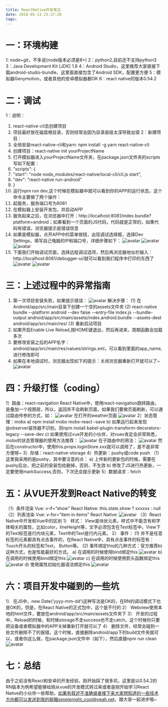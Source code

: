 ```yaml
---
title: ReactNative开发笔记
date: 2018-05-13 23:37:20
tags:
---
```


一：环境构建
==============
1: node+git，不多说(node版本必须是8+)
2：python2,目前还不支持python3
3：Java Development Kit [JDK] 1.8
4：Android Studio，这里推荐大家直接下载android-studio-bundle，这里面直接包含了Android SDK，配置更方便 
5：模拟器Genymotion，或者其他的安卓模拟器都OK
6：react native的版本0.54.2

二：调试
==============
1：说明：
  1)	react-native-cli去创建项目
  2)	项目最好放在磁盘根目录，否则经常会因为目录层级太深导致出错
2：新建项目：
  1)	全局安装react-native-cli和yarn: npm install -g yarn react-native-cli
  2)	创建项目：react-native init yourProjectName
  3)	打开模拟器进入yourProjectName文件夹，在package.json文件夹的scripts写如下配置：
  4)	"scripts": {
  5)	"start": "node node_modules/react-native/local-cli/cli.js start",
  6)	"dev": "react-native run-android"
  7)	}
  8)	运行npm run dev,这个时候在模拟器中就可以看到你的APP的运行状态，这个命令主要做了两个操作：
  9)	起服务，服务端口号为8081
  10)	在模拟器上安装开发包，并启动APP
  11)	服务起来之后，在浏览器中打开：http://localhost:8081/index.bundle?platform=android；如果看到一个页面的JS代码，代码就是正常的，如果代码有错误，浏览器提示是错误信息
  12)	如果是模拟器，点开APP中的菜单按钮，出现调试选择框，选择Dev Settings，填写自己电脑的IP和端口号，详细步骤如下：
    <!-- ![images](RN_1.png) -->
    ![avatar](RN_1.png)
    ![avatar](RN_2.png)
    ![avatar](RN_3.png)
  13)	下面我们开始调试页面，选择远程调试选项，然后再浏览器地址栏输入：http://localhost:8081/debugger-ui/就可以看到我们程序中打印的东西了
  ![avatar](RN_4.png)
  ![avatar](RN_5.png)

三：上述过程中的异常指南
==============
  1)	第一次项目安装失败，如果提示错误：
  ![avatar](RN_6.png)
  解决步骤：
    (1)	在Android/app/src/main目录下创建一个空的assets文件夹
    (2)	react-native bundle --platform android --dev false --entry-file index.js --bundle-output android/app/src/main/assets/index.android.bundle --assets-dest android/app/src/main/res/
    (3)	重新启动项目
  2)	如果开启Enable Live Reload,按HOME键退出，然后再进来，周期函数会加载多次
  3)	要修改安装之后的APP名字：android/app/src/main/res/values/strings.xml，可以看到里面的app_name,进行修改即可
  4)	如果在本地调试时，浏览器出现如下的提示：关闭浏览器重新打开就可以了~
  ![avatar](RN_7.png)

四：升级打怪（coding）
==============
1）路由：react-navigation
  React Native中，使用react-navigation跳转路由，是叠加一个视图层，所以，返回并不会刷新页面，如果我们要做页面刷新，可以通过路由传参的方式，如：
  ![avatar](RN_8.png)
在打开的weather页面
  ![avatar](RN_9.png)
2）状态管理：mobx
  a)	npm install mobx mobx-react –save
  b)	如果运行起来发现@observer装饰器不识别，则npm install babel-plugin-transform-decorators-legacy --save-dev
  c)	如果使用过vue开发的小伙伴，对vuex肯定会非常熟悉，mobx的状态管理器的使用方法推荐：
  ![avatar](RN_10.png)
  在子路由中的用法：
  ![avatar](RN_11.png)
  然后在constructor中，使用this.props.loginStore.xxx就可以调用了，是不是非常方便呀~
3）存储：react-native-storage
4）热更新：pushy或code push
  （1）这里我采用的是pushy，其中要注意的点：
    a) 上传新的更新包的时候，需要在pushy后台，把之前的安装包给删掉，否则，不生效
    b) 修改了JS进行热更新，一定要使用markSuccess,否则，下次还会提示更新
5）数据请求：fetch


五：从VUE开发到React Native的转变
==============
（1）条件渲染
  Vue: v-if=”show”
  React Native: this.state.show ? xxxxxx : null
（2）列表渲染
  Vue: v-for=”item in items”
  React Native:
  ![avatar](RN_12.png)
（3）React Native中开发和Vue中的区别
    1）	样式：
      View是块状元素，样式中不能含有和字体相关的属性，比如color，lineHeight等，文字必须包含在Text标签中，View下的Text标签是行内块元素，Text中的Text是行内元素。
    2）	事件：
      (1) 并不是任意标签的元素都具有点击事件的，在React Native中，具有点击事件的标签有：Touch开头的标签和Text， Button等。
    (2) 事件绑定this的几种方式：官方推荐b)这种方式，也是性能最好的方式。
      a) 在调用的时候使用bind绑定this
      ![avatar](RN_13.png)
      b) 在调用的时候使用bind绑定this
      ![avatar](RN_14.png)
      c) 在调用的时候使用箭头函数绑定this
      ![avatar](RN_15.png)
      d) 使用属性初始化器语法绑定this
      ![avatar](RN_16.png)

六：项目开发中碰到的一些坑
==============
1）	在JS中，new Date(‘yyyy-mm-dd’)这种写法是OK的，在RN的调试模式下也是OK的，但是，在React Native的正式包中，这个是不行的
2）	Webview使用本地的html文件，要放在android/app/src/main/assets文件夹下
3）	开发的过程中，Reload的时候，有时候storage不走success也不走catch，这个时候你只要把设备或者模拟器中的APP关掉重新打开就可以了
4）	删除文件，经常会碰到一些文件删除不了的报错，这个时候，直接删除android/app下的build文件夹就可以，或者你这么做，在package.json文件中（如下），然后直接npm run clean
![avatar](RN_17.png)


七：总结
==============
由于之前没有React和安卓的开发经验，刚开始踩了很多坑，这里是以0.54.2的RN版本为例希望能够给刚从vue的开发模式转过来或者是刚开始学习React Native的小伙伴一些帮助，如果有叙述不准确或者接下来大家想知道的一些技术方向都可以发送到我的邮箱simplenight_cool@yeah.net，跟大家一起进步哦~













